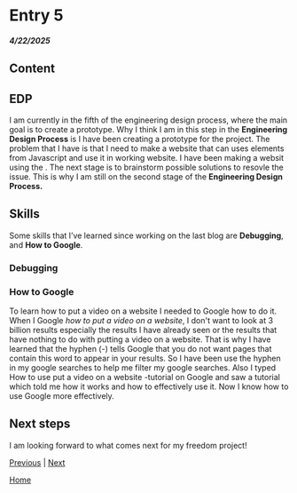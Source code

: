 # Entry 5
##### 4/22/2025

## Content 


## EDP
I am currently in the fifth of the engineering design process, where the main goal is to create a prototype. Why I think I am in this step in the **Engineering Design Process** is I have been creating a prototype for the project. The problem that I have is that I need to make a website that can uses elements from Javascript and use it in working website. I have been making a websit using the . The next stage is to brainstorm possible solutions to resovle the issue. This is why I am still on the second stage of the **Engineering Design Process.**

## Skills
Some skills that I’ve learned since working on the last blog are **Debugging**, and **How to Google**.

### Debugging


### How to Google
To learn how to put a video on a website I needed to Google how to do it. When I Google _how to put a video on a website_, I don't want to look at 3 billion results especially the results I have already seen or the results that have nothing to do with putting a video on a website. That is why I have learned that the hyphen (-) tells Google that you do not want pages that contain this word to appear in your results. So I have been use the hyphen in my google searches to help me filter my google searches. Also I typed How to use put a video on a website -tutorial on Google and saw a tutorial which told me how it works and how to effectively use it. Now I know how to use Google more effectively.

## Next steps
I am looking forward to what comes next for my freedom project!

[Previous](entry04.md) | [Next](entry06.md)

[Home](../README.md)
